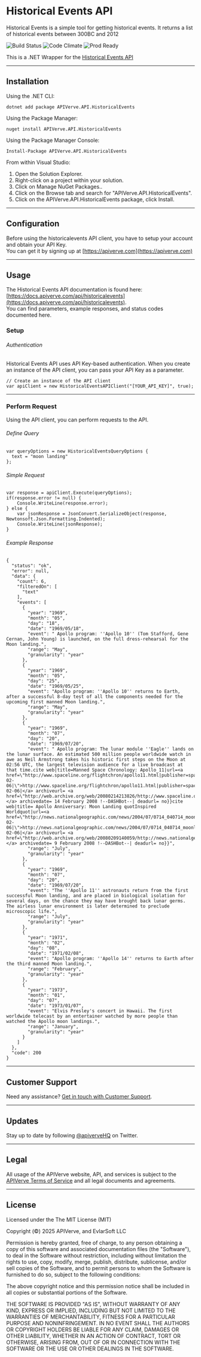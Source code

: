 Historical Events API
============

Historical Events is a simple tool for getting historical events. It returns a list of historical events between 300BC and 2012

![Build Status](https://img.shields.io/badge/build-passing-green)
![Code Climate](https://img.shields.io/badge/maintainability-B-purple)
![Prod Ready](https://img.shields.io/badge/production-ready-blue)

This is a .NET Wrapper for the [Historical Events API](https://apiverve.com/marketplace/api/historicalevents)

---

## Installation

Using the .NET CLI:
```
dotnet add package APIVerve.API.HistoricalEvents
```

Using the Package Manager:
```
nuget install APIVerve.API.HistoricalEvents
```

Using the Package Manager Console:
```
Install-Package APIVerve.API.HistoricalEvents
```

From within Visual Studio:

1. Open the Solution Explorer.
2. Right-click on a project within your solution.
3. Click on Manage NuGet Packages..
4. Click on the Browse tab and search for "APIVerve.API.HistoricalEvents".
5. Click on the APIVerve.API.HistoricalEvents package, click Install.


---

## Configuration

Before using the historicalevents API client, you have to setup your account and obtain your API Key.  
You can get it by signing up at [https://apiverve.com](https://apiverve.com)

---

## Usage

The Historical Events API documentation is found here: [https://docs.apiverve.com/api/historicalevents](https://docs.apiverve.com/api/historicalevents).  
You can find parameters, example responses, and status codes documented here.

### Setup

###### Authentication
Historical Events API uses API Key-based authentication. When you create an instance of the API client, you can pass your API Key as a parameter.

```
// Create an instance of the API client
var apiClient = new HistoricalEventsAPIClient("[YOUR_API_KEY]", true);
```

---


### Perform Request
Using the API client, you can perform requests to the API.

###### Define Query

```
var queryOptions = new HistoricalEventsQueryOptions {
  text = "moon landing"
};
```

###### Simple Request

```
var response = apiClient.Execute(queryOptions);
if(response.error != null) {
	Console.WriteLine(response.error);
} else {
    var jsonResponse = JsonConvert.SerializeObject(response, Newtonsoft.Json.Formatting.Indented);
    Console.WriteLine(jsonResponse);
}
```

###### Example Response

```
{
  "status": "ok",
  "error": null,
  "data": {
    "count": 6,
    "filteredOn": [
      "text"
    ],
    "events": [
      {
        "year": "1969",
        "month": "05",
        "day": "18",
        "date": "1969/05/18",
        "event": " Apollo program: ''Apollo 10'' (Tom Stafford, Gene Cernan, John Young) is launched, on the full dress-rehearsal for the Moon landing.",
        "range": "May",
        "granularity": "year"
      },
      {
        "year": "1969",
        "month": "05",
        "day": "25",
        "date": "1969/05/25",
        "event": "Apollo program: ''Apollo 10'' returns to Earth, after a successful 8-day test of all the components needed for the upcoming first manned Moon landing.",
        "range": "May",
        "granularity": "year"
      },
      {
        "year": "1969",
        "month": "07",
        "day": "20",
        "date": "1969/07/20",
        "event": " Apollo program: The lunar module ''Eagle'' lands on the lunar surface. An estimated 500 million people worldwide watch in awe as Neil Armstrong takes his historic first steps on the Moon at 02:56 UTC, the largest television audience for a live broadcast at that time.cite web|title=Manned Space Chronology: Apollo_11|url=<a href=\"http://www.spaceline.org/flightchron/apollo11.html|publisher=spaceline.org|accessdate=2008-02-06|\">http://www.spaceline.org/flightchron/apollo11.html|publisher=spaceline.org|accessdate=2008-02-06|</a> archiveurl= <a href=\"http://web.archive.org/web/20080214213826/http://www.spaceline.org/flightchron/apollo11.html|\">http://web.archive.org/web/20080214213826/http://www.spaceline.org/flightchron/apollo11.html|</a> archivedate= 14 February 2008 !--DASHBot--| deadurl= no}}cite web|title= Apollo Anniversary: Moon Landing quotInspired Worldquot|url=<a href=\"http://news.nationalgeographic.com/news/2004/07/0714_040714_moonlanding.html|publisher=nationalgeographic.com|accessdate=2008-02-06|\">http://news.nationalgeographic.com/news/2004/07/0714_040714_moonlanding.html|publisher=nationalgeographic.com|accessdate=2008-02-06|</a> archiveurl= <a href=\"http://web.archive.org/web/20080209140059/http://news.nationalgeographic.com/news/2004/07/0714_040714_moonlanding.html|\">http://web.archive.org/web/20080209140059/http://news.nationalgeographic.com/news/2004/07/0714_040714_moonlanding.html|</a> archivedate= 9 February 2008 !--DASHBot--| deadurl= no}}",
        "range": "July",
        "granularity": "year"
      },
      {
        "year": "1969",
        "month": "07",
        "day": "20",
        "date": "1969/07/20",
        "event": "The ''Apollo 11'' astronauts return from the first successful Moon landing, and are placed in biological isolation for several days, on the chance they may have brought back lunar germs. The airless lunar environment is later determined to preclude microscopic life.",
        "range": "July",
        "granularity": "year"
      },
      {
        "year": "1971",
        "month": "02",
        "day": "08",
        "date": "1971/02/08",
        "event": "Apollo program: ''Apollo 14'' returns to Earth after the third manned Moon landing.",
        "range": "February",
        "granularity": "year"
      },
      {
        "year": "1973",
        "month": "01",
        "day": "07",
        "date": "1973/01/07",
        "event": "Elvis Presley's concert in Hawaii. The first worldwide telecast by an entertainer watched by more people than watched the Apollo moon landings.",
        "range": "January",
        "granularity": "year"
      }
    ]
  },
  "code": 200
}
```

---

## Customer Support

Need any assistance? [Get in touch with Customer Support](https://apiverve.com/contact).

---

## Updates
Stay up to date by following [@apiverveHQ](https://twitter.com/apiverveHQ) on Twitter.

---

## Legal

All usage of the APIVerve website, API, and services is subject to the [APIVerve Terms of Service](https://apiverve.com/terms) and all legal documents and agreements.

---

## License
Licensed under the The MIT License (MIT)

Copyright (&copy;) 2025 APIVerve, and EvlarSoft LLC

Permission is hereby granted, free of charge, to any person obtaining a copy of this software and associated documentation files (the "Software"), to deal in the Software without restriction, including without limitation the rights to use, copy, modify, merge, publish, distribute, sublicense, and/or sell copies of the Software, and to permit persons to whom the Software is furnished to do so, subject to the following conditions:

The above copyright notice and this permission notice shall be included in all copies or substantial portions of the Software.

THE SOFTWARE IS PROVIDED "AS IS", WITHOUT WARRANTY OF ANY KIND, EXPRESS OR IMPLIED, INCLUDING BUT NOT LIMITED TO THE WARRANTIES OF MERCHANTABILITY, FITNESS FOR A PARTICULAR PURPOSE AND NONINFRINGEMENT. IN NO EVENT SHALL THE AUTHORS OR COPYRIGHT HOLDERS BE LIABLE FOR ANY CLAIM, DAMAGES OR OTHER LIABILITY, WHETHER IN AN ACTION OF CONTRACT, TORT OR OTHERWISE, ARISING FROM, OUT OF OR IN CONNECTION WITH THE SOFTWARE OR THE USE OR OTHER DEALINGS IN THE SOFTWARE.